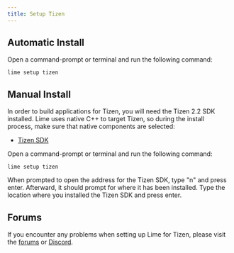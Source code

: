 ```yaml
---
title: Setup Tizen
---
```


## Automatic Install

Open a command-prompt or terminal and run the following command:

    lime setup tizen

## Manual Install

In order to build applications for Tizen, you will need the Tizen 2.2 SDK installed. Lime uses native C++ to target Tizen, so during the install process, make sure that native components are selected:

 * [Tizen SDK](https://developer.tizen.org/downloads/tizen-sdk)

Open a command-prompt or terminal and run the following command:

    lime setup tizen

When prompted to open the address for the Tizen SDK, type "n" and press enter. Afterward, it should prompt for where it has been installed. Type the location where you installed the Tizen SDK and press enter.

## Forums

If you encounter any problems when setting up Lime for Tizen, please visit the [forums](http://community.openfl.org/c/help) or [Discord](https://discord.gg/tDgq8EE).

